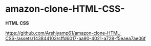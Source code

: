 # amazon-clone-HTML-CSS-
**HTML**
**CSS**

https://github.com/Arshiyamp61/amazon-clone-HTML-CSS-/assets/143844103/cffd6017-aa90-4021-a728-f5eaea7ae06f

